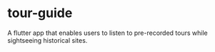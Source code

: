 # tour-guide
 
A flutter app that enables users to listen to pre-recorded tours while sightseeing historical sites.

